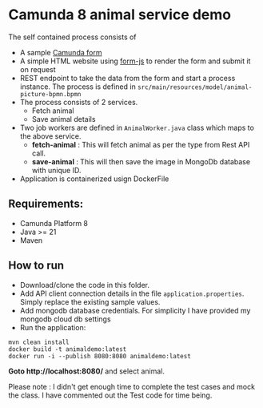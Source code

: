 # Camunda 8 animal service demo

The self contained process consists of 

* A sample [Camunda form](https://docs.camunda.io/docs/components/modeler/forms/camunda-forms-reference/)
* A simple HTML website using [form-js](https://bpmn.io/toolkit/form-js/) to render the form and submit it on request
* REST endpoint to take the data from the form and start a process instance. The process is defined in `src/main/resources/model/animal-picture-bpmn.bpmn`
* The process consists of 2 services.
  * Fetch animal
  * Save animal details
* Two job workers are defined in `AnimalWorker.java` class which maps to the above service.
  * **fetch-animal** : This will fetch animal as per the type from Rest API call.
  * **save-animal** : This will then save the image in MongoDb database with unique ID.
* Application is containerized usign DockerFile

## Requirements:

* Camunda Platform 8
* Java >= 21
* Maven

## How to run

* Download/clone the code in this folder.
* Add API client connection details in the file `application.properties`. Simply
  replace the existing sample values.
* Add mongodb database credentials. For simplicity I have provided my mongodb cloud db settings
* Run the application:

```
mvn clean install
docker build -t animaldemo:latest
docker run -i --publish 8080:8080 animaldemo:latest
```

**Goto http://localhost:8080/** and select animal. 

Please note : I didn't get enough time to complete the test cases and mock the class. I have commented out the Test code for time being.

